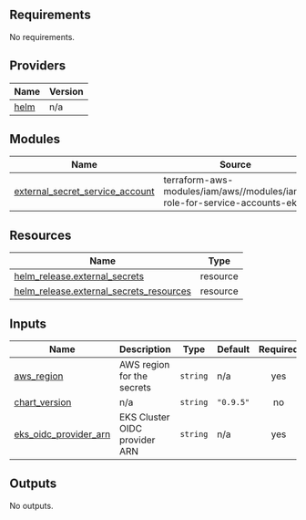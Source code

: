 <!-- BEGIN_TF_DOCS -->
## Requirements

No requirements.

## Providers

| Name | Version |
|------|---------|
| <a name="provider_helm"></a> [helm](#provider\_helm) | n/a |

## Modules

| Name | Source | Version |
|------|--------|---------|
| <a name="module_external_secret_service_account"></a> [external\_secret\_service\_account](#module\_external\_secret\_service\_account) | terraform-aws-modules/iam/aws//modules/iam-role-for-service-accounts-eks | 5.30.0 |

## Resources

| Name | Type |
|------|------|
| [helm_release.external_secrets](https://registry.terraform.io/providers/hashicorp/helm/latest/docs/resources/release) | resource |
| [helm_release.external_secrets_resources](https://registry.terraform.io/providers/hashicorp/helm/latest/docs/resources/release) | resource |

## Inputs

| Name | Description | Type | Default | Required |
|------|-------------|------|---------|:--------:|
| <a name="input_aws_region"></a> [aws\_region](#input\_aws\_region) | AWS region for the secrets | `string` | n/a | yes |
| <a name="input_chart_version"></a> [chart\_version](#input\_chart\_version) | n/a | `string` | `"0.9.5"` | no |
| <a name="input_eks_oidc_provider_arn"></a> [eks\_oidc\_provider\_arn](#input\_eks\_oidc\_provider\_arn) | EKS Cluster OIDC provider ARN | `string` | n/a | yes |

## Outputs

No outputs.
<!-- END_TF_DOCS -->
